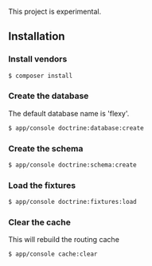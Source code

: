 This project is experimental.

## Installation

### Install vendors

``` bash
$ composer install
```

### Create the database

The default database name is 'flexy'.

``` bash
$ app/console doctrine:database:create
```

### Create the schema

``` bash
$ app/console doctrine:schema:create
```

### Load the fixtures

``` bash
$ app/console doctrine:fixtures:load
```

### Clear the cache

This will rebuild the routing cache

``` bash
$ app/console cache:clear
```

